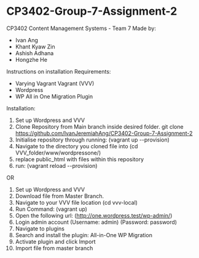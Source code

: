 # CP3402-Group-7-Assignment-2


CP3402 Content Management Systems - Team 7
Made by:
- Ivan Ang
- Khant Kyaw Zin
- Ashish Adhana
- Hongzhe He


Instructions on installation
Requirements: 
- Varying Vagrant Vagrant (VVV)
- Wordpress
- WP All in One Migration Plugin

Installation:
1. Set up Wordpress and VVV
2. Clone Repository from Main branch inside desired folder. git clone https://github.com/IvanJeremiahAng/CP3402-Group-7-Assignment-2
3. Initialise repository through running: (vagrant up --provision)
4. Navigate to the directory you cloned file into (cd VVV_folder/www/wordpressone/)
5. replace public_html with files within this repository
6. run: (vagrant reload --provision)

OR
1. Set up Wordpress and VVV
2. Download file from Master Branch.
3. Navigate to your VVV file location (cd vvv-local)
4. Run Command: (vagrant up)
5. Open the following url: (http://one.wordpress.test/wp-admin/)
6. Login admin account (Username: admin) (Password: password)
7. Navigate to plugins
8. Search and install the plugin: All-in-One WP Migration
9. Activate plugin and click Import
10. Import file from master branch
